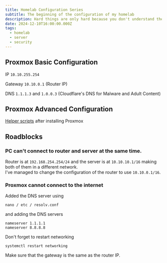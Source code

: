 ```yaml
---
title: Homelab Configuration Series
subtitle: The beginning of the configuration of my homelab
description: Hard things are only hard because you don't understand them.
date: 2024-12-10T16:00:00.000Z
tags:
  - homelab
  - server
  - security
---
```


## Proxmox Basic Configuration

IP `10.10.255.254`

Gateway `10.10.0.1` (Router IP)

DNS `1.1.1.3` and `1.0.0.3` (Cloudflare's DNS for Malware and Adult Content)

## Proxmox Advanced Configuration

[Helper scripts](https://tteck.github.io/Proxmox/) after installing Proxmox 

## Roadblocks

### PC can't connect to router and server at the same time.

Router is at `192.168.254.254/24` and the server is at `10.10.10.1/16` making both of them in a different network.\
I've managed to change the configuration of the router to use `10.10.0.1/16`.

### Proxmox cannot connect to the internet

Added the DNS server using

```shell
nano / etc / resolv.conf
```

and adding the DNS servers

```shell
nameserver 1.1.1.1
nameserver 8.8.8.8
```

Don't forget to restart networking

```shell
systemctl restart networking
```

Make sure that the gateway is the same as the router IP.
